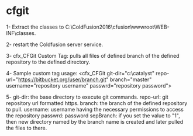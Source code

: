 # cfgit
1- Extract the classes to C:\ColdFusion2016\cfusion\wwwroot\WEB-INF\classes.

2- restart the Coldfusion server service.

3- cfx_CFGit Custom Tag: pulls all files of defined branch of the defined repository to the defined directory.

4- Sample custom tag usage:
<cfx_CFGit git-dir="c:\catalyst\" 
		  repo-url="https://bitbucket.org/user/branch.git" 
      branch="master" 
		  username="repository username"
		  passwrd="repository password">

5- git-dir: the base directory to execute git commands.
    repo-url: git repository url formatted https.
    branch: the branch of the defined repository to pull.
    username: username having the necessary permissions to access the repository
    passwrd: password
    sepBranch: if you set the value to "1", then new directory named by the branch name is created and later pulled the files to there.
